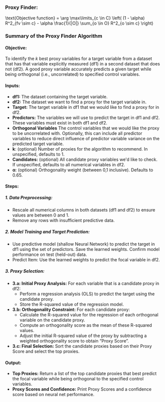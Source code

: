 ### Proxy Finder:

\text{Objective function} = \arg \max\limits_{c \in C} \left( (1 - \alpha) R^2_{fv \sim c} - \alpha \frac{1}{|O|} \sum_{o \in O} R^2_{o \sim c} \right)

### Summary of the Proxy Finder Algorithm  

#### Objective:  
To identify the *k* best proxy variables for a target variable from a dataset that has that variable explicitly measured (df1) in a second dataset that does not (df2). A good proxy variable accurately predicts a given target while being orthogonal (i.e., uncorrelated) to specified control variables.   

#### Inputs:

 - **df1:** The dataset containing the target variable.
 - **df2:** The dataset we want to find a proxy for the target variable in.
 - **Target:** The target variable in df1 that we would like to find a proxy for in df2.
 - **Predictors:** The variables we will use to predict the target in df1 and df2. These variables must exist in both df1 and df2.
 - **Orthogonal Variables** The control variables that we would like the proxy to be uncorrelated with. Optionally, this can include all predictor variables to reduce direct influence of predictor variable variance on the predicted target variable.
 - **k**: (optional) Number of proxies for the algorithm to recommend. In unspecified, defaults to 1.
 - **Candidates:** (optional) All candidate proxy variables we'd like to check. If unspecified, defaults to all numerical variables in df2.
 - $\mathbf{\alpha}$: (optional) Orthogonality weight (between 0,1 inclusive). Defaults to 0.65.
   
#### Steps:
##### 1. Data Preprocessing:  
 - Rescale all numerical columns in both datasets (df1 and df2) to ensure values are between 0 and 1.
 - Remove any rows with insufficient predictive data.
##### 2. Model Training and Target Prediction:
 - Use predictive model (shallow Neural Network) to predict the target in df1 using the set of predictors. Save the learned weights. Confirm model performance on test (held-out) data.
 - Predict Item: Use the learned weights to predict the focal variable in df2.
##### 3. Proxy Selection:
 - **3.a: Initial Proxy Analysis:** For each variable that is a candidate proxy in df2:
   - Perform a regression analysis (OLS) to predict the target using the candidate proxy.
   - Store the R-squared value of the regression model.
 - **3.b: Orthogonality Constraint:** For each candidate proxy:
   - Calculate the R-squared value for the regression of each orthogonal variable on the candidate proxy.
   - Compute an orthogonality score as the mean of these R-squared values.
   - Adjust the initial R-squared value of the proxy by subtracting a weighted orthogonality score to obtain “Proxy Score”.
 - **3.c: Final Selection:** Sort the candidate proxies based on their Proxy Score and select the top proxies.

#### Output:
 - **Top Proxies:** Return a list of the top candidate proxies that best predict the focal variable while being orthogonal to the specified control variables.
 - **Proxy Scores and Confidence:** Print Proxy Scores and a confidence score based on neural net performance.
